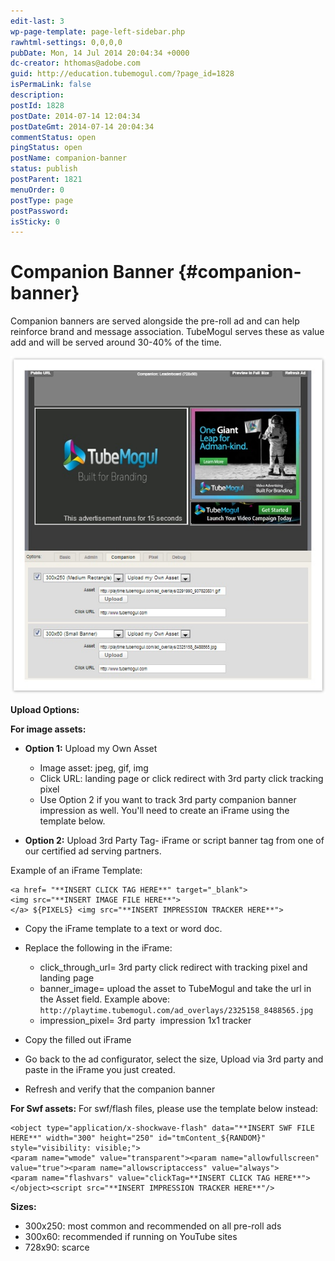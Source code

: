 ```yaml
---
edit-last: 3
wp-page-template: page-left-sidebar.php
rawhtml-settings: 0,0,0,0
pubDate: Mon, 14 Jul 2014 20:04:34 +0000
dc-creator: hthomas@adobe.com
guid: http://education.tubemogul.com/?page_id=1828
isPermaLink: false
description: 
postId: 1828
postDate: 2014-07-14 12:04:34
postDateGmt: 2014-07-14 20:04:34
commentStatus: open
pingStatus: open
postName: companion-banner
status: publish
postParent: 1821
menuOrder: 0
postType: page
postPassword: 
isSticky: 0
---
```


# Companion Banner {#companion-banner}

Companion banners are served alongside the pre-roll ad and can help reinforce brand and message association. TubeMogul serves these as value add and will be served around 30-40% of the time.

![companion banner](assets/companion-banner.jpeg)

**Upload Options:**
  
**For image assets:&nbsp;**

* **Option 1:** Upload my Own Asset

  * Image asset: jpeg, gif, img
  * Click URL: landing page or click redirect with 3rd party click tracking pixel
  * Use Option 2 if you want to track 3rd party companion banner impression as well. You'll need to create an iFrame using the template below.

* **Option 2:** Upload 3rd Party Tag- iFrame or script banner tag from one of our certified ad serving partners.

Example of an iFrame Template:

```
<a href= "**INSERT CLICK TAG HERE**" target="_blank">   
<img src="**INSERT IMAGE FILE HERE**">   
</a> ${PIXELS} <img src="**INSERT IMPRESSION TRACKER HERE**">
```

* Copy the iFrame template to a text or word doc.
* Replace the following in the iFrame:

  * click_through_url= 3rd party click redirect with tracking pixel and landing page
  * banner_image= upload the asset to TubeMogul and take the url in the Asset field. Example above: `http://playtime.tubemogul.com/ad_overlays/2325158_8488565.jpg`
  * impression_pixel= 3rd party &nbsp;impression 1x1 tracker

* Copy the filled out iFrame
* Go back to the ad configurator, select the size, Upload via 3rd party and paste in the iFrame you just created.
* Refresh and verify that the companion banner

**For Swf assets:**
For swf/flash files, please use the template below instead:

```
<object type="application/x-shockwave-flash" data="**INSERT SWF FILE HERE**" width="300" height="250" id="tmContent_${RANDOM}" style="visibility: visible;">   
<param name="wmode" value="transparent"><param name="allowfullscreen" value="true"><param name="allowscriptaccess" value="always">   
<param name="flashvars" value="clickTag=**INSERT CLICK TAG HERE**">   
</object><script src="**INSERT IMPRESSION TRACKER HERE**"/>
```

**Sizes:**

* 300x250: most common and recommended on all pre-roll ads
* 300x60: recommended if running on YouTube sites
* 728x90: scarce
